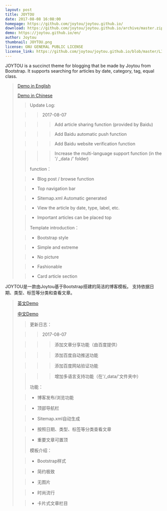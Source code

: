 ```yaml
---
layout: post
title: JOYTOU
date: 2017-08-08 16:08:00
homepage: https://github.com/joytou/joytou.github.io/
download: https://github.com/joytou/joytou.github.io/archive/master.zip
demo: https://joytou.github.io/en/
author: Joytou
thumbnail: JOYTOU.png
license: GNU GENERAL PUBLIC LICENSE
license_link: https://github.com/joytou/joytou.github.io/blob/master/LICENSE
---
```


JOYTOU is a succinct theme for blogging that be made by Joytou from Bootstrap.
It supports searching for articles by date, category, tag, equal class.
> [Demo in English](https://joytou.github.io/en/)
> 
> [Demo in Chinese](https://joytou.github.io/cn/)
> 
>>Update Log:
> 
>>>2017-08-07
> 
>>>>Add article sharing function (provided by Baidu)
> 
>>>>Add Baidu automatic push function
> 
>>>>Add Baidu website verification function
> 
>>>>Increase the multi-language support function (in the '/ _data /' folder)
>>
>> function：
> 
>> - Blog post / browse function
> 
>> - Top navigation bar
> 
>> - Sitemap.xml Automatic generated
> 
>> - View the article by date, type, label, etc.
> 
>> - Important articles can be placed top
>>
>> Template introduction：
> 
>> - Bootstrap style
> 
>> - Simple and extreme
> 
>> - No picture
> 
>> - Fashionable
> 
>> - Card article section
> 



JOYTOU是一款由Joytou基于Bootstrap搭建的简洁的博客模板。
支持依据日期、类型、标签等分类和查看文章。
> [英文Demo](https://joytou.github.io/en/)
> 
> [中文Demo](https://joytou.github.io/cn/)
>>更新日志：
> 
>>>2017-08-07
> 
>>>>添加文章分享功能（由百度提供）
> 
>>>>添加百度自动推送功能
> 
>>>>添加百度网站验证功能
> 
>>>>增加多语言支持功能（在'/_data/'文件夹中）
>>
>> 功能：
> 
>> - 博客发布/浏览功能
> 
>> - 顶部导航栏
> 
>> - Sitemap.xml自动生成
> 
>> - 按照日期、类型、标签等分类查看文章
> 
>> - 重要文章可置顶
>>
>> 模板介绍：
> 
>> - Bootstrap样式
> 
>> - 简约极致
> 
>> - 无图片
> 
>> - 时尚流行
> 
>> - 卡片式文章栏目
> 
